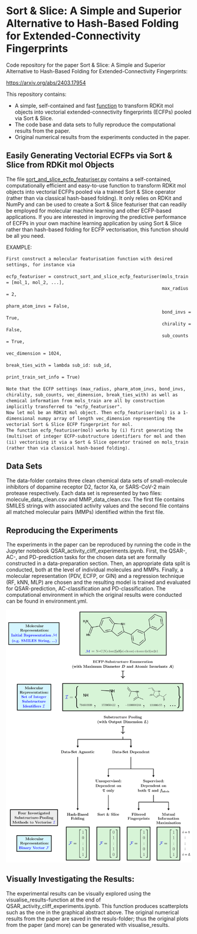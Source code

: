 # Sort & Slice: A Simple and Superior Alternative to Hash-Based Folding for Extended-Connectivity Fingerprints

Code repository for the paper Sort & Slice: A Simple and Superior Alternative to Hash-Based Folding for Extended-Connectivity Fingerprints: 

https://arxiv.org/abs/2403.17954

This repository contains:

* A simple, self-contained and fast [function](sort_and_slice_ecfp_featuriser.py) to transform RDKit mol objects into vectorial extended-connectivity fingerprints (ECFPs) pooled via Sort & Slice.
* The code base and data sets to fully reproduce the computational results from the paper.
* Original numerical results from the experiments conducted in the paper.




  
## Easily Generating Vectorial ECFPs via Sort & Slice from RDKit mol Objects

The file [sort_and_slice_ecfp_featuriser.py](sort_and_slice_ecfp_featuriser.py) contains a self-contained, computationally efficient and easy-to-use function to transform RDKit mol objects into vectorial ECFPs pooled via a trained Sort & Slice operator (rather than via classical hash-based folding). It only relies on RDKit and NumPy and can be used to create a Sort & Slice featuriser that can readily be employed for molecular machine learning and other ECFP-based applications. If you are interested in improving the predictive performance of ECFPs in your own machine learning application by using Sort & Slice rather than hash-based folding for ECFP vectorisation, this function should be all you need.

EXAMPLE:
    
    First construct a molecular featurisation function with desired settings, for instance via
    
    ecfp_featuriser = construct_sort_and_slice_ecfp_featuriser(mols_train = [mol_1, mol_2, ...], 
                                                               max_radius = 2, 
                                                               pharm_atom_invs = False, 
                                                               bond_invs = True, 
                                                               chirality = False, 
                                                               sub_counts = True, 
                                                               vec_dimension = 1024, 
                                                               break_ties_with = lambda sub_id: sub_id, 
                                                               print_train_set_info = True)
                                                               
    Note that the ECFP settings (max_radius, pharm_atom_invs, bond_invs, chirality, sub_counts, vec_dimension, break_ties_with) as well as chemical information from mols_train are all by construction implicitly transferred to "ecfp_featuriser".
    Now let mol be an RDKit mol object. Then ecfp_featuriser(mol) is a 1-dimensional numpy array of length vec_dimension representing the vectorial Sort & Slice ECFP fingerprint for mol.
    The function ecfp_featuriser(mol) works by (i) first generating the (multi)set of integer ECFP-substructure identifiers for mol and then (ii) vectorising it via a Sort & Slice operator trained on mols_train (rather than via classical hash-based folding).








## Data Sets

The data-folder contains three clean chemical data sets of small-molecule inhibitors of dopamine receptor D2, factor Xa, or SARS-CoV-2 main protease respectively. Each data set is represented by two files: molecule_data_clean.csv and MMP_data_clean.csv. The first file contains SMILES strings with associated activity values and the second file contains all matched molecular pairs (MMPs) identified within the first file.

## Reproducing the Experiments

The experiments in the paper can be reproduced by running the code in the Jupyter notebook QSAR_activity_cliff_experiments.ipynb. First, the QSAR-, AC-, and PD-prediction tasks for the chosen data set are formally constructed in a data-preparation section. Then, an appropriate data split is conducted, both at the level of individual molecules and MMPs. Finally, a molecular representation (PDV, ECFP, or GIN) and a regression technique (RF, kNN, MLP) are chosen and the resulting model is trained and evaluated for QSAR-prediction, AC-classification and PD-classification. The computational environment in which the original results were conducted can be found in environment.yml.

![Substructure Pooling Overview](/figures/sub_pool_methods_overview.png)

## Visually Investigating the Results:

The experimental results can be visually explored using the visualise_results-function at the end of QSAR_activity_cliff_experiments.ipynb. This function produces scatterplots such as the one in the graphical abstract above. The original numerical results from the paper are saved in the resuls-folder; thus the original plots from the paper (and more) can be generated with visualise_results.
